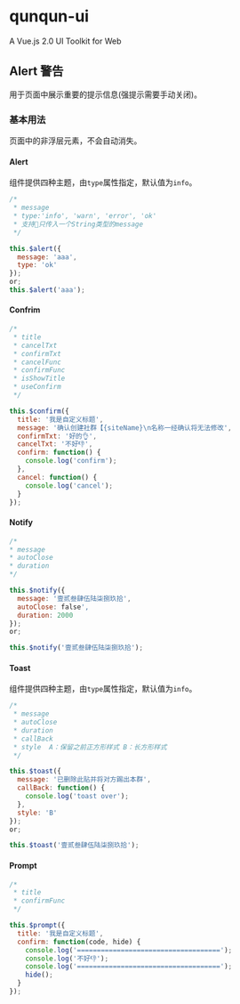 # qunqun-ui

A Vue.js 2.0 UI Toolkit for Web

## Alert 警告

用于页面中展示重要的提示信息(强提示需要手动关闭)。

### 基本用法

页面中的非浮层元素，不会自动消失。

#### Alert

组件提供四种主题，由`type`属性指定，默认值为`info`。

```javascript
/*
 * message
 * type:'info', 'warn', 'error', 'ok'
 * 支持只传入一个String类型的message
 */

this.$alert({
  message: 'aaa',
  type: 'ok'
});
or;
this.$alert('aaa');
```

#### Confrim

```javascript
/*
 * title
 * cancelTxt
 * confirmTxt
 * cancelFunc
 * confirmFunc
 * isShowTitle
 * useConfirm
 */

this.$confirm({
  title: '我是自定义标题',
  message: '确认创建社群【{siteName}\n名称一经确认将无法修改',
  confirmTxt: '好的👌',
  cancelTxt: '不好👎',
  confirm: function() {
    console.log('confirm');
  },
  cancel: function() {
    console.log('cancel');
  }
});
```

#### Notify

```javascript
/*
* message
* autoClose
* duration
*/

this.$notify({
  message: '壹贰叁肆伍陆柒捌玖拾',
  autoClose: false',
  duration: 2000
});
or;

this.$notify('壹贰叁肆伍陆柒捌玖拾');
```

#### Toast

组件提供四种主题，由`type`属性指定，默认值为`info`。

```javascript
/*
 * message
 * autoClose
 * duration
 * callBack
 * style  A：保留之前正方形样式 B：长方形样式
 */

this.$toast({
  message: '已删除此贴并将对方踢出本群',
  callBack: function() {
    console.log('toast over');
  },
  style: 'B'
});
or;

this.$toast('壹贰叁肆伍陆柒捌玖拾');
```

#### Prompt

```javascript
/*
 * title
 * confirmFunc
 */

this.$prompt({
  title: '我是自定义标题',
  confirm: function(code, hide) {
    console.log('====================================');
    console.log('不好👎');
    console.log('====================================');
    hide();
  }
});
```
